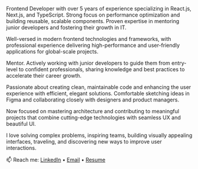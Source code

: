 Frontend Developer with over 5 years of experience specializing in React.js, Next.js, and TypeScript. Strong focus on performance optimization and building reusable, scalable components. Proven expertise in mentoring junior developers and fostering their growth in IT.

Well-versed in modern frontend technologies and frameworks, with professional experience delivering high-performance and user-friendly applications for global-scale projects.

Mentor. Actively working with junior developers to guide them from entry-level to confident professionals, sharing knowledge and best practices to accelerate their career growth.

Passionate about creating clean, maintainable code and enhancing the user experience with efficient, elegant solutions. Comfortable sketching ideas in Figma and collaborating closely with designers and product managers.

Now focused on mastering architecture and contributing to meaningful projects that combine cutting-edge technologies with seamless UX and beautiful UI.

I love solving complex problems, inspiring teams, building visually appealing interfaces, traveling, and discovering new ways to improve user interactions.

📫 Reach me: [LinkedIn](https://www.linkedin.com/in/vladislav-peryazev/) • [Email](mailto:vladperyazev14@gmail.com) • [Resume](https://drive.google.com/file/d/17szbBd1s2JbA45a9s3rJg1gxeuU77IXY/view)
